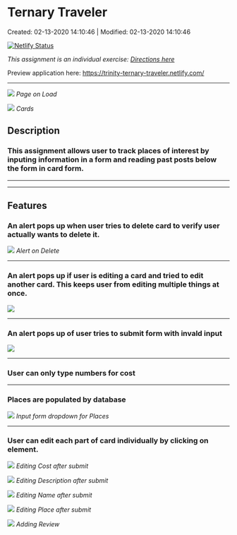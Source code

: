 # Ternary Traveler

Created: 02-13-2020 14:10:46 | Modified: 02-13-2020 14:10:46

[![Netlify Status](https://api.netlify.com/api/v1/badges/355485d0-6c60-4d87-972b-27f2bda7a895/deploy-status)](https://app.netlify.com/sites/trinity-ternary-traveler/deploys)

*This assignment is an individual exercise: [Directions here](directions.md)*

Preview application here: https://trinity-ternary-traveler.netlify.com/

***

![](screenshots/welcome.png)
*Page on Load*

![](screenshots/cards.png)
*Cards*









## Description
### This assignment allows user to track places of interest by inputing information in a form and reading past posts below the form in card form. 
***
***
## Features
### An alert pops up when user tries to delete card to verify user actually wants to delete it.
![](screenshots/deleteAlert.png)
*Alert on Delete*
***
### An alert pops up if user is editing a card and tried to edit another card. This keeps user from editing multiple things at once.
![](screenshots/editingAlert.png)
***
### An alert pops up of user tries to submit form with invald input
![](screenshots/emptyInput.png)
***
### User can only type numbers for cost
***
### Places are populated by database
![](screenshots/placedrop.png)
*Input form dropdown for Places*
***
### User can edit each part of card individually by clicking on element.
![](screenshots/editCost.png)
*Editing Cost after submit*

![](screenshots/editDescription.png)
*Editing Description after submit*

![](screenshots/editName.png)
*Editing Name after submit*

![](screenshots/editPlace.png)
*Editing Place after submit*

![](screenshots/editReview.png)
*Adding Review*
